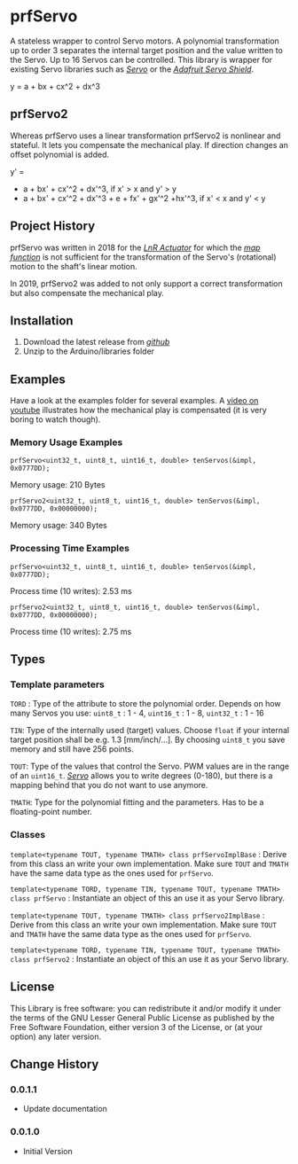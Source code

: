# prfServo
A stateless wrapper to control Servo motors. A polynomial transformation up to order 3 separates the internal target position and the value written to the Servo. Up to 16 Servos can be controlled. This library is wrapper for existing Servo libraries such as *[Servo](https://www.arduino.cc/en/Reference/Servo)* or the *[Adafruit Servo Shield](https://www.adafruit.com/product/1411)*.

y = a + bx + cx^2 + dx^3

## prfServo2
Whereas prfServo uses a linear transformation prfServo2 is nonlinear and stateful. It lets you compensate the mechanical play. If direction changes an offset polynomial is added.

 y' =  

- a + bx' + cx'^2 + dx'^3, if x' > x and y' > y
- a + bx' + cx'^2 + dx'^3 + e + fx' + gx'^2 +hx'^3, if x' < x and y' < y


## Project History
prfServo was written in 2018 for the *[LnR Actuator](https://www.instructables.com/id/Linear-and-Rotation-Actuator/)* for which the *[map function](https://www.arduino.cc/reference/en/language/functions/math/map/)* is not sufficient for the transformation of the Servo's (rotational) motion to the shaft's linear motion.

In 2019, prfServo2 was added to not only support a correct transformation but also compensate the mechanical play.

## Installation
1. Download the latest release from *[github](https://github.com/mrstefangrimm/prfServo/releases)*
2. Unzip to the Arduino/libraries folder


## Examples
Have a look at the examples folder for several examples. A 
[video on youtube](https://youtu.be/7GVXzdbKuOM)
 illustrates how the mechanical play is compensated (it is very boring to watch though).

### Memory Usage Examples
`prfServo<uint32_t, uint8_t, uint16_t, double> tenServos(&impl, 0x0777DD);`

Memory usage: 210 Bytes

`prfServo2<uint32_t, uint8_t, uint16_t, double> tenServos(&impl, 0x0777DD, 0x00000000);`

Memory usage: 340 Bytes

### Processing Time Examples
`prfServo<uint32_t, uint8_t, uint16_t, double> tenServos(&impl, 0x0777DD);`

Process time (10 writes): 2.53 ms

`prfServo2<uint32_t, uint8_t, uint16_t, double> tenServos(&impl, 0x0777DD, 0x00000000);`

Process time (10 writes): 2.75 ms


## Types
### Template parameters
`TORD` : Type of the attribute to store the polynomial order. Depends on how many Servos you use: `uint8_t` : 1 - 4, `uint16_t` : 1 - 8, `uint32_t` : 1 - 16

`TIN`: Type of the internally used (target) values. Choose `float` if your internal target position shall be e.g. 1.3 [mm/inch/...]. By choosing `uint8_t` you save memory and still have 256 points. 

`TOUT`: Type of the values that control the Servo. PWM values are in the range of an `uint16_t`. *[Servo](https://www.arduino.cc/en/Reference/Servo)* allows you to write degrees (0-180), but there is a mapping behind that you do not want to use anymore.

`TMATH`: Type for the polynomial fitting and the parameters. Has to be a floating-point number.

### Classes
`template<typename TOUT, typename TMATH> class prfServoImplBase` : 
Derive from this class an write your own implementation. Make sure `TOUT` and `TMATH` have the same data type as the ones used for `prfServo`.

`template<typename TORD, typename TIN, typename TOUT, typename TMATH> class prfServo` : 
Instantiate an object of this an use it as your Servo library.

`template<typename TOUT, typename TMATH> class prfServo2ImplBase` : 
Derive from this class an write your own implementation. Make sure `TOUT` and `TMATH` have the same data type as the ones used for `prfServo`.

`template<typename TORD, typename TIN, typename TOUT, typename TMATH> class prfServo2` :
Instantiate an object of this an use it as your Servo library.

## License
This Library is free software: you can redistribute it and/or modify it under the terms of the GNU Lesser General Public License as published by the Free Software Foundation, either version 3 of the License, or (at your option) any later version.


## Change History
### 0.0.1.1
- Update documentation

### 0.0.1.0 
- Initial Version
